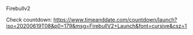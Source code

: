 Firebullv2


Check countdown:
https://www.timeanddate.com/countdown/launch?iso=20200619T08&p0=179&msg=FirebullV2+Launch&font=cursive&csz=1
